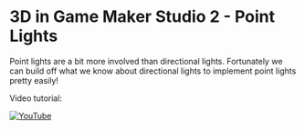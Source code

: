 # 3D in Game Maker Studio 2 - Point Lights

Point lights are a bit more involved than directional lights. Fortunately we can build off what we know about directional lights to implement point lights pretty easily!

Video tutorial:

[![YouTube](https://i.ytimg.com/vi/oMHPoXn4lZk/hqdefault.jpg)](https://youtu.be/oMHPoXn4lZk)